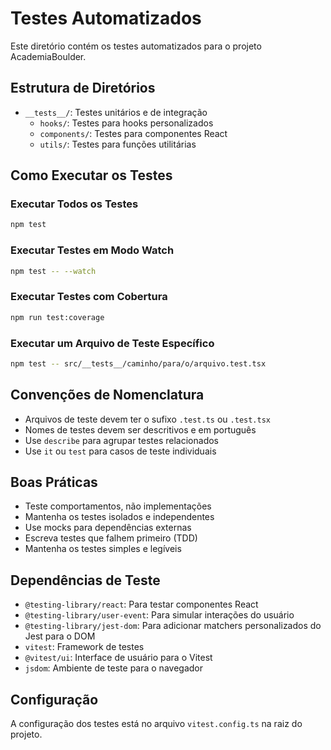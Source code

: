 # Testes Automatizados

Este diretório contém os testes automatizados para o projeto AcademiaBoulder.

## Estrutura de Diretórios

- `__tests__/`: Testes unitários e de integração
  - `hooks/`: Testes para hooks personalizados
  - `components/`: Testes para componentes React
  - `utils/`: Testes para funções utilitárias

## Como Executar os Testes

### Executar Todos os Testes

```bash
npm test
```

### Executar Testes em Modo Watch

```bash
npm test -- --watch
```

### Executar Testes com Cobertura

```bash
npm run test:coverage
```

### Executar um Arquivo de Teste Específico

```bash
npm test -- src/__tests__/caminho/para/o/arquivo.test.tsx
```

## Convenções de Nomenclatura

- Arquivos de teste devem ter o sufixo `.test.ts` ou `.test.tsx`
- Nomes de testes devem ser descritivos e em português
- Use `describe` para agrupar testes relacionados
- Use `it` ou `test` para casos de teste individuais

## Boas Práticas

- Teste comportamentos, não implementações
- Mantenha os testes isolados e independentes
- Use mocks para dependências externas
- Escreva testes que falhem primeiro (TDD)
- Mantenha os testes simples e legíveis

## Dependências de Teste

- `@testing-library/react`: Para testar componentes React
- `@testing-library/user-event`: Para simular interações do usuário
- `@testing-library/jest-dom`: Para adicionar matchers personalizados do Jest para o DOM
- `vitest`: Framework de testes
- `@vitest/ui`: Interface de usuário para o Vitest
- `jsdom`: Ambiente de teste para o navegador

## Configuração

A configuração dos testes está no arquivo `vitest.config.ts` na raiz do projeto.
